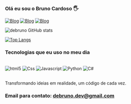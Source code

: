 ### Olá eu sou o Bruno Cardoso 🖐️

[![Blog](https://img.shields.io/badge/YouTube-FF0000?style=for-the-badge&logo=youtube&logoColor=white)](https://www.youtube.com/@debrunodev)
[![Blog](https://img.shields.io/badge/Instagram-E4405F?style=for-the-badge&logo=instagram&logoColor=white)](https://www.instagram.com/brunocrds_/)
[![Blog](https://img.shields.io/badge/LinkedIn-0077B5?style=for-the-badge&logo=linkedin&logoColor=white)](https://www.linkedin.com/in/brunocardoso03/)

![debruno GitHub stats](https://github-readme-stats.vercel.app/api?username=debruno&show_icons=true&theme=radical)

[![Top Langs](https://github-readme-stats.vercel.app/api/top-langs/?username=anuraghazra)](https://github.com/anuraghazra/github-readme-stats)


### Tecnologias que eu uso no meu dia

<div style="display: inline_block"><br/>
    <img align="center" alt = "html5"src= "https://img.shields.io/badge/HTML5-E34F26?style=for-the-badge&logo=html5&logoColor=white"/>
    <img align="center" alt = "Css"src= "https://img.shields.io/badge/CSS3-1572B6?style=for-the-badge&logo=css3&logoColor=white"/>
    <img align="center" alt = "Javascript"src= "https://img.shields.io/badge/JavaScript-F7DF1E?style=for-the-badge&logo=javascript&logoColor=black"/>
     <img align="center" alt = "Python"src= "https://img.shields.io/badge/Python-3776AB?style=for-the-badge&logo=python&logoColor=white"/>
     <img align="center" alt = "C#"src= "https://img.shields.io/badge/C%23-239120?style=for-the-badge&logo=c-sharp&logoColor=white"/>

</div><br/>

Transformando ideias em realidade, um código de cada vez.


### Email para contato: debruno.dev@gmail.com
